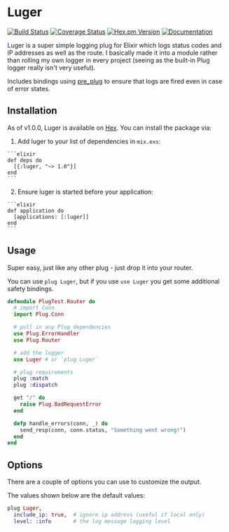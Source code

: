 # Luger
[![Build Status](https://img.shields.io/travis/zackehh/luger.svg)](https://travis-ci.org/zackehh/luger) [![Coverage Status](https://img.shields.io/coveralls/zackehh/luger.svg)](https://coveralls.io/github/zackehh/luger) [![Hex.pm Version](https://img.shields.io/hexpm/v/luger.svg)](https://hex.pm/packages/luger) [![Documentation](https://img.shields.io/badge/docs-latest-yellowgreen.svg)](https://hexdocs.pm/luger/)

Luger is a super simple logging plug for Elixir which logs status codes and IP addresses as well as the route. I basically made it into a module rather than rolling my own logger in every project (seeing as the built-in Plug logger really isn't very useful).

Includes bindings using [pre_plug](https://github.com/zackehh/pre_plug) to ensure that logs are fired even in case of error states.

## Installation

As of v1.0.0, Luger is available on [Hex](https://hex.pm/). You can install the package via:

  1. Add luger to your list of dependencies in `mix.exs`:

    ```elixir
    def deps do
      [{:luger, "~> 1.0"}]
    end
    ```

  2. Ensure luger is started before your application:

    ```elixir
    def application do
      [applications: [:luger]]
    end
    ```

## Usage

Super easy, just like any other plug - just drop it into your router.

You can use `plug Luger`, but if you use `use Luger` you get some additional safety bindings.

```elixir
defmodule PlugTest.Router do
  # import Conn
  import Plug.Conn

  # pull in any Plug dependencies
  use Plug.ErrorHandler
  use Plug.Router

  # add the logger
  use Luger # or `plug Luger`

  # plug requirements
  plug :match
  plug :dispatch

  get "/" do
    raise Plug.BadRequestError
  end

  defp handle_errors(conn, _) do
    send_resp(conn, conn.status, "Something went wrong!")
  end
end
```

## Options

There are a couple of options you can use to customize the output.

The values shown below are the default values:

```elixir
plug Luger,
  include_ip: true,  # ignore ip address (useful if local only)
  level: :info       # the log message logging level
```
